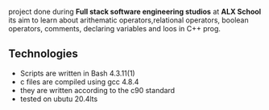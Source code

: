 project done during **Full stack software engineering studios** at **ALX School** its aim to learn about arithematic operators,relational operators, boolean operators, comments, declaring variables and loos in C++ prog.

## Technologies
* Scripts are written in Bash 4.3.11(1)
* c files are compiled using gcc 4.8.4
* they are written according to the c90 standard
* tested on ubutu 20.4lts
